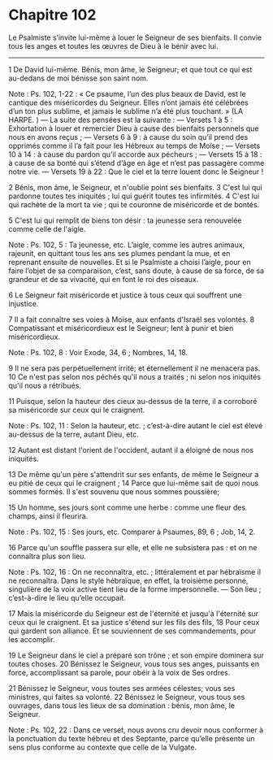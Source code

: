 # Chapitre 102

Le Psalmiste s’invite lui-même à louer le Seigneur de ses bienfaits.
Il convie tous les anges et toutes les œuvres de Dieu à le bénir avec lui.

***

1 De David lui-même. Bénis, mon âme, le Seigneur; et que tout ce qui est au-dedans de moi bénisse son saint nom.

<span class="bible-note">Note : </span> Ps. 102, 1-22 : « Ce psaume, l’un des plus beaux de David, est le cantique des miséricordes du Seigneur. Elles n’ont jamais été célébrées d’un ton plus sublime, et jamais le sublime n’a été plus touchant. » (LA HARPE. ) ― La suite des pensées est la suivante : ― Versets 1 à 5 : Exhortation à louer et remercier Dieu à cause des bienfaits personnels que nous en avons reçus ; ― Versets 6 à 9 : à cause du soin qu’il prend des opprimés comme il l’a fait pour les Hébreux au temps de Moïse ; ― Versets 10 à 14 : à cause du pardon qu’il accorde aux pécheurs ; ― Versets 15 à 18 : à cause de sa bonté qui s’étend d’âge en âge et n’est pas passagère comme notre vie. ― Versets 19 à 22 : Que le ciel et la terre louent donc le Seigneur !


2 Bénis, mon âme, le Seigneur, et n'oublie point ses bienfaits. 3 C'est lui qui pardonne toutes tes iniquités ; lui qui guérit toutes tes infirmités. 4 C'est lui qui rachète de la mort ta vie ; qui te couronne de miséricorde et de bontés.


5 C'est lui qui remplit de biens ton désir : ta jeunesse sera renouvelée comme celle de l'aigle.

<span class="bible-note">Note : </span> Ps. 102, 5 : Ta jeunesse, etc. L’aigle, comme les autres animaux, rajeunit, en quittant tous les ans ses plumes pendant la mue, et en reprenant ensuite de nouvelles. Et si le Psalmiste a choisi l’aigle, pour en faire l’objet de sa comparaison, c’est, sans doute, à cause de sa force, de sa grandeur et de sa vivacité, qui en font le roi des oiseaux.

6 Le Seigneur fait miséricorde et justice à tous ceux qui souffrent une injustice.


7 Il a fait connaître ses voies à Moïse, aux enfants d'Israël ses volontés. 8 Compatissant et miséricordieux est le Seigneur; lent à punir et bien miséricordieux.

<span class="bible-note">Note : </span> Ps. 102, 8 : Voir Exode, 34, 6 ; Nombres, 14, 18.


9 Il ne sera pas perpétuellement irrité; et éternellement il ne menacera pas. 10 Ce n'est pas selon nos péchés qu'il nous a traités ; ni selon nos iniquités qu'il nous a rétribués.


11 Puisque, selon la hauteur des cieux au-dessus de la terre, il a corroboré sa miséricorde sur ceux qui le craignent.

<span class="bible-note">Note : </span> Ps. 102, 11 : Selon la hauteur, etc. ; c’est-à-dire autant le ciel est élevé au-dessus de la terre, autant Dieu, etc.

12 Autant est distant l'orient de l'occident, autant il a éloigné de nous nos iniquités.


13 De même qu'un père s'attendrit sur ses enfants, de même le Seigneur a eu pitié de ceux qui le craignent ; 14 Parce que lui-même sait de quoi nous sommes formés. Il s'est souvenu que nous sommes poussière;


15 Un homme, ses jours sont comme une herbe : comme une fleur des champs, ainsi il fleurira.

<span class="bible-note">Note : </span> Ps. 102, 15 : Ses jours, etc. Comparer à Psaumes, 89, 6 ; Job, 14, 2.

16 Parce qu'un souffle passera sur elle, et elle ne subsistera pas : et on ne connaîtra plus son lieu.

<span class="bible-note">Note : </span> Ps. 102, 16 : On ne reconnaîtra, etc. ; littéralement et par hébraïsme il ne reconnaîtra. Dans le style hébraïque, en effet, la troisième personne, singulière de la voix active tient lieu de la forme impersonnelle. ― Son lieu ; c’est-à-dire le lieu qu’elle occupait.


17 Mais la miséricorde du Seigneur est de l'éternité et jusqu'à l'éternité sur ceux qui le craignent. Et sa justice s'étend sur les fils des fils, 18 Pour ceux qui gardent son alliance. Et se souviennent de ses commandements, pour les accomplir.


19 Le Seigneur dans le ciel a préparé son trône ; et son empire dominera sur toutes choses. 20 Bénissez le Seigneur, vous tous ses anges, puissants en force, accomplissant sa parole, pour obéir à la voix de Ses ordres.


21 Bénissez le Seigneur, vous toutes ses armées célestes; vous ses ministres, qui faites sa volonté. 22 Bénissez le Seigneur, vous tous ses ouvrages, dans tous les lieux de sa domination : bénis, mon âme, le Seigneur.

<span class="bible-note">Note : </span> Ps. 102, 22 : Dans ce verset, nous avons cru devoir nous conformer à la ponctuation du texte hébreu et des Septante, parce qu’elle présente un sens plus conforme au contexte que celle de la Vulgate.

